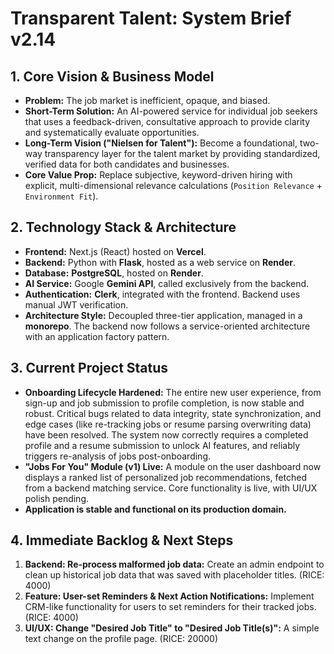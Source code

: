 # Transparent Talent: System Brief v2.14

## 1. Core Vision & Business Model
*   **Problem:** The job market is inefficient, opaque, and biased.
*   **Short-Term Solution:** An AI-powered service for individual job seekers that uses a feedback-driven, consultative approach to provide clarity and systematically evaluate opportunities.
*   **Long-Term Vision ("Nielsen for Talent"):** Become a foundational, two-way transparency layer for the talent market by providing standardized, verified data for both candidates and businesses.
*   **Core Value Prop:** Replace subjective, keyword-driven hiring with explicit, multi-dimensional relevance calculations (`Position Relevance` + `Environment Fit`).

## 2. Technology Stack & Architecture
*   **Frontend:** Next.js (React) hosted on **Vercel**.
*   **Backend:** Python with **Flask**, hosted as a web service on **Render**.
*   **Database:** **PostgreSQL**, hosted on **Render**.
*   **AI Service:** Google **Gemini API**, called exclusively from the backend.
*   **Authentication:** **Clerk**, integrated with the frontend. Backend uses manual JWT verification.
*   **Architecture Style:** Decoupled three-tier application, managed in a **monorepo**. The backend now follows a service-oriented architecture with an application factory pattern.

## 3. Current Project Status
*   **Onboarding Lifecycle Hardened:** The entire new user experience, from sign-up and job submission to profile completion, is now stable and robust. Critical bugs related to data integrity, state synchronization, and edge cases (like re-tracking jobs or resume parsing overwriting data) have been resolved. The system now correctly requires a completed profile and a resume submission to unlock AI features, and reliably triggers re-analysis of jobs post-onboarding.
*   **"Jobs For You" Module (v1) Live:** A module on the user dashboard now displays a ranked list of personalized job recommendations, fetched from a backend matching service. Core functionality is live, with UI/UX polish pending.
*   **Application is stable and functional on its production domain.**

## 4. Immediate Backlog & Next Steps
1.  **Backend: Re-process malformed job data:** Create an admin endpoint to clean up historical job data that was saved with placeholder titles. (RICE: 4000)
2.  **Feature: User-set Reminders & Next Action Notifications:** Implement CRM-like functionality for users to set reminders for their tracked jobs. (RICE: 4000)
3.  **UI/UX: Change "Desired Job Title" to "Desired Job Title(s)":** A simple text change on the profile page. (RICE: 20000)
